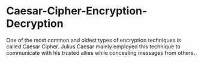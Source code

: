 # Caesar-Cipher-Encryption-Decryption
One of the most common and oldest types of encryption techniques is called Caesar Cipher. Julius Caesar mainly employed this technique to communicate with his trusted allies while concealing messages from others. 
